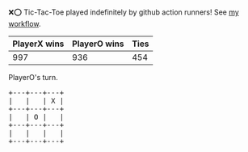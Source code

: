 :x::o: Tic-Tac-Toe played indefinitely by github action runners! See [my workflow](.github/workflows/play.yaml).

|PlayerX wins|PlayerO wins|Ties|
|-|-|-|
|997|936|454|

PlayerO's turn.

<pre>
+---+---+---+
|   |   | X |
+---+---+---+
|   | O |   |
+---+---+---+
|   |   |   |
+---+---+---+
</pre>